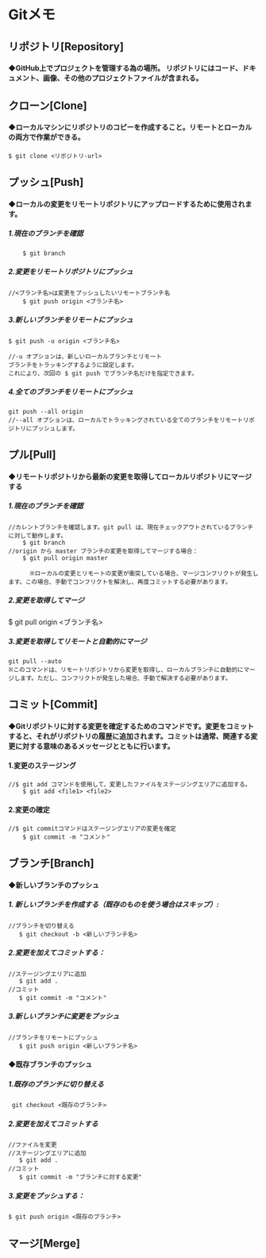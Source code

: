 # Gitメモ

## リポジトリ[Repository]
#### ◆GitHub上でプロジェクトを管理する為の場所。  リポジトリにはコード、ドキュメント、画像、その他のプロジェクトファイルが含まれる。  
## クローン[Clone]
#### ◆ローカルマシンにリポジトリのコピーを作成すること。リモートとローカルの両方で作業ができる。
    $ git clone <リポジトリ-url>



## プッシュ[Push] 
#### ◆ローカルの変更をリモートリポジトリにアップロードするために使用されます。  
##### 1.現在のブランチを確認  
        $ git branch

##### 2.変更をリモートリポジトリにプッシュ
    //<ブランチ名>は変更をプッシュしたいリモートブランチ名  
        $ git push origin <ブランチ名>  
##### 3.新しいブランチをリモートにプッシュ  
    $ git push -u origin <ブランチ名>

    //-u オプションは、新しいローカルブランチとリモート
    ブランチをトラッキングするように設定します。
    これにより、次回の $ git push でブランチ名だけを指定できます。

##### 4.全てのブランチをリモートにプッシュ  
    git push --all origin
    //--all オプションは、ローカルでトラッキングされている全てのブランチをリモートリポジトリにプッシュします。


## プル[Pull]  
####  ◆リモートリポジトリから最新の変更を取得してローカルリポジトリにマージする  
#####   1.現在のブランチを確認  
    //カレントブランチを確認します。git pull は、現在チェックアウトされているブランチに対して動作します。
        $ git branch
    //origin から master ブランチの変更を取得してマージする場合：
        $ git pull origin master
          
          ※ローカルの変更とリモートの変更が衝突している場合、マージコンフリクトが発生します。この場合、手動でコンフリクトを解決し、再度コミットする必要があります。

##### 2.変更を取得してマージ  
   $ git pull origin <ブランチ名>
    
##### 3.変更を取得してリモートと自動的にマージ    
    git pull --auto
    ※このコマンドは、リモートリポジトリから変更を取得し、ローカルブランチに自動的にマージします。ただし、コンフリクトが発生した場合、手動で解決する必要があります。  

  
## コミット[Commit]
#### ◆Gitリポジトリに対する変更を確定するためのコマンドです。変更をコミットすると、それがリポジトリの履歴に追加されます。コミットは通常、関連する変更に対する意味のあるメッセージとともに行います。

#### 1.変更のステージング
    //$ git add コマンドを使用して、変更したファイルをステージングエリアに追加する。
        $ git add <file1> <file2>

#### 2.変更の確定
    //$ git commitコマンドはステージングエリアの変更を確定
        $ git commit -m "コメント"

## ブランチ[Branch]

####  ◆新しいブランチのプッシュ
 ##### 1. 新しいブランチを作成する（既存のものを使う場合はスキップ）:
    //ブランチを切り替える
       $ git checkout -b <新しいブランチ名>

##### 2.変更を加えてコミットする：
    //ステージングエリアに追加
       $ git add .
    //コミット
       $ git commit -m "コメント" 
##### 3.新しいブランチに変更をプッシュ
    //ブランチをリモートにプッシュ
       $ git push origin <新しいブランチ名>

#### ◆既存ブランチのプッシュ
##### 1.既存のブランチに切り替える
     git checkout <既存のブランチ>  
##### 2.変更を加えてコミットする
    //ファイルを変更
    //ステージングエリアに追加
       $ git add .
    //コミット
       $ git commit -m "ブランチに対する変更"
##### 3.変更をプッシュする：
    $ git push origin <既存のブランチ>

## マージ[Merge]
